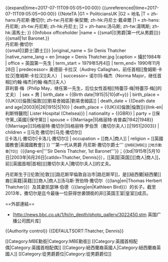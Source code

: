 {{expand|time=2017-07-11T09:05:05+00:00}}
{{unreferenced|time=2017-07-11T09:05:05+00:00}}
{{NoteTA
|G1 = PoliticiansUK
|G2 = 地名
|T = zh-hans:丹尼斯·撒切尔; zh-tw:丹尼斯·柴契爾; zh-hk:丹尼士·戴卓爾
|1 = zh-hans:丹尼斯; zh-tw:丹尼斯; zh-hk:丹尼士;
|2 = zh-hans:汤马斯; zh-tw:湯瑪斯; zh-hk:湯馬士;
}}
{{Infobox officeholder
|name             = {{small|[[男爵|第一代从男爵]]}}<br>{{small|1st Baronet.}}<br>丹尼斯·撒切尔<br>{{small|[[爵士|爵士]]}}
|original_name    = Sir Denis Thatcher
|native_name_lang = en
|image            = Denis Thatcher.jpg
|caption          = 攝於1984年
| office = 英国第一先生
| term_start = 1979年5月4日
| term_end= 1990年11月28日
| predecessor= 奥德丽·卡拉汉（Audrey Callaghan，前任首相[[詹姆斯·卡拉汉|詹姆斯·卡拉汉]]夫人）
| successor= 诺尔玛·梅杰（Norma Major，继任首相[[约翰·梅杰|约翰·梅杰]]夫人）<br>菲利普·梅（Philip May，继任第一先生，后位女性首相[[特蕾莎·梅|特蕾莎·梅]]的丈夫）
| sex = 男
| birth_date = {{Birth date|1915|5|10|df=y}}
| birth_place = {{UK}}[[倫敦|倫敦]][[劉易舍姆區|劉易舍姆區]]
| death_date = {{Death date and age|2003|6|26|1915|5|10}}
| death_place = {{UK}}[[倫敦|倫敦]]{{link-en|利斯特醫院| Lister Hospital (Chelsea)}}
| nationality = {{GBR}}
| party = [[保守黨_(英國)|保守黨]]
| spouse = {{Marriage|玛格丽特·肯普森|1942|1948}}<br />{{Marriage|[[玛格丽特·撒切尔|玛格丽特·罗伯茨（撒切尔夫人）]]|1951|2003}}
| children = [[马克·撒切尔|马克·撒切尔]]<br>[[卡洛儿·撒切尔|卡洛儿·撒切尔]]
| occupation = [[商人|商人]]
| religion = [[英國國教會|英國國教會]]
}}
'''第一代从男爵 丹尼斯·撒切尔爵士''' <small>[[MBE|MBE]] [[地方勳章|TD]]</small>（{{lang-en|'''Sir Denis Thatcher, 1st Baronet'''}}；{{bd|1915年|5月10日|2003年|6月26日|catIdx=Thatcher, Dennis}}），[[英国|英国]][[商人|商人]]，前[[英國首相|首相]][[撒切尔夫人|撒切尔夫人]]的丈夫。

丹尼斯生于[[伦敦|伦敦]][[路厄斯罕倫敦自治市|路厄斯罕]]，是[[紐西蘭|紐西蘭]]裔[[英籍|英籍]][[商人|商人]]汤马斯·贺伯特·撒切尔（{{lang|en|Thomas Herbert Thatcher}}）及其妻凯瑟琳·伯德（{{lang|en|Kathleen Bird}}）的长子。截至2013年，撒切尔是迄今最後一位获得世袭頭銜的非[[英国王室|皇室]]成员。

==外部連結==
* [http://news.bbc.co.uk/1/hi/in_depth/photo_gallery/3022450.stm 英国广播公司图片库]

{{Authority control}}
{{DEFAULTSORT:Thatcher, Dennis}}

[[Category:MBE勳銜|Category:MBE勳銜]]
[[Category:英國首相配偶|Category:英國首相配偶]]
[[Category:紐西蘭裔英國人|Category:紐西蘭裔英國人]]
[[Category:從男爵爵位|Category:從男爵爵位]]